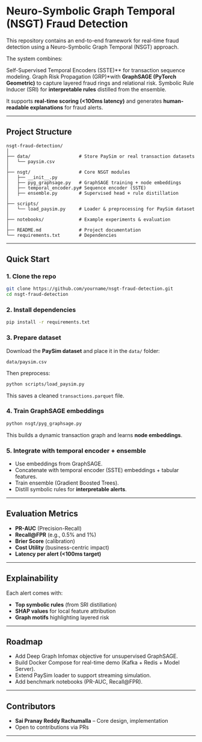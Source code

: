 
# Neuro-Symbolic Graph Temporal (NSGT) Fraud Detection

This repository contains an end-to-end framework for real-time fraud detection using a Neuro-Symbolic Graph Temporal (NSGT) approach.

The system combines:

Self-Supervised Temporal Encoders (SSTE)** for transaction sequence modeling.
Graph Risk Propagation (GRP)*with **GraphSAGE (PyTorch Geometric)** to capture layered fraud rings and relational risk.
Symbolic Rule Inducer (SRI) for **interpretable rules** distilled from the ensemble.

It supports **real-time scoring (<100ms latency)** and generates **human-readable explanations** for fraud alerts.

---

## Project Structure

```
nsgt-fraud-detection/
│
├── data/                  # Store PaySim or real transaction datasets
│   └── paysim.csv
│
├── nsgt/                  # Core NSGT modules
│   ├── __init__.py
│   ├── pyg_graphsage.py   # GraphSAGE training + node embeddings
│   ├── temporal_encoder.py# Sequence encoder (SSTE)
│   ├── ensemble.py        # Supervised head + rule distillation
│
├── scripts/
│   └── load_paysim.py     # Loader & preprocessing for PaySim dataset
│
├── notebooks/             # Example experiments & evaluation
│
├── README.md              # Project documentation
└── requirements.txt       # Dependencies
```

---

##  Quick Start

### 1. Clone the repo

```bash
git clone https://github.com/yourname/nsgt-fraud-detection.git
cd nsgt-fraud-detection
```

### 2. Install dependencies

```bash
pip install -r requirements.txt
```

### 3. Prepare dataset

Download the **PaySim dataset** and place it in the `data/` folder:

```
data/paysim.csv
```

Then preprocess:

```bash
python scripts/load_paysim.py
```

This saves a cleaned `transactions.parquet` file.

### 4. Train GraphSAGE embeddings

```bash
python nsgt/pyg_graphsage.py
```

This builds a dynamic transaction graph and learns **node embeddings**.

### 5. Integrate with temporal encoder + ensemble

* Use embeddings from GraphSAGE.
* Concatenate with temporal encoder (SSTE) embeddings + tabular features.
* Train ensemble (Gradient Boosted Trees).
* Distill symbolic rules for **interpretable alerts**.

---

##  Evaluation Metrics

* **PR-AUC** (Precision-Recall)
* **Recall\@FPR** (e.g., 0.5% and 1%)
* **Brier Score** (calibration)
* **Cost Utility** (business-centric impact)
* **Latency per alert (<100ms target)**

---

##  Explainability

Each alert comes with:

* **Top symbolic rules** (from SRI distillation)
* **SHAP values** for local feature attribution
* **Graph motifs** highlighting layered risk

---

##  Roadmap

*  Add Deep Graph Infomax objective for unsupervised GraphSAGE.
*  Build Docker Compose for real-time demo (Kafka + Redis + Model Server).
*  Extend PaySim loader to support streaming simulation.
*  Add benchmark notebooks (PR-AUC, Recall\@FPR).

---

## Contributors

* **Sai Pranay Reddy Rachumalla** – Core design, implementation
* Open to contributions via PRs

---
